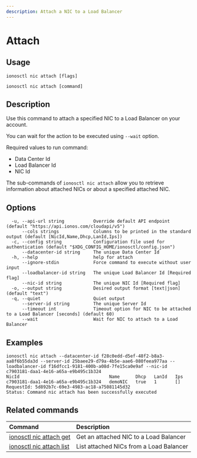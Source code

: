 ```yaml
---
description: Attach a NIC to a Load Balancer
---
```


# Attach

## Usage

```text
ionosctl nic attach [flags]
```

```text
ionosctl nic attach [command]
```

## Description

Use this command to attach a specified NIC to a Load Balancer on your account.

You can wait for the action to be executed using `--wait` option.

Required values to run command:

* Data Center Id
* Load Balancer Id
* NIC Id

The sub-commands of `ionosctl nic attach` allow you to retrieve information about attached NICs or about a specified attached NIC.

## Options

```text
  -u, --api-url string           Override default API endpoint (default "https://api.ionos.com/cloudapi/v5")
      --cols strings             Columns to be printed in the standard output (default [NicId,Name,Dhcp,LanId,Ips])
  -c, --config string            Configuration file used for authentication (default "$XDG_CONFIG_HOME/ionosctl/config.json")
      --datacenter-id string     The unique Data Center Id
  -h, --help                     help for attach
      --ignore-stdin             Force command to execute without user input
      --loadbalancer-id string   The unique Load Balancer Id [Required flag]
      --nic-id string            The unique NIC Id [Required flag]
  -o, --output string            Desired output format [text|json] (default "text")
  -q, --quiet                    Quiet output
      --server-id string         The unique Server Id
      --timeout int              Timeout option for NIC to be attached to a Load Balancer [seconds] (default 60)
      --wait                     Wait for NIC to attach to a Load Balancer
```

## Examples

```text
ionosctl nic attach --datacenter-id f28c0edd-d5ef-48f2-b8a3-aa8f6b55da3d --server-id 25baee29-d79a-4b5e-aae6-080feea977aa --loadbalancer-id f16dfcc1-9181-400b-a08d-7fe15ca0e9af --nic-id c7903181-daa1-4e16-a65a-e9b495c1b324 
NicId                                  Name      Dhcp   LanId   Ips
c7903181-daa1-4e16-a65a-e9b495c1b324   demoNIC   true   1       []
RequestId: 5d892b7c-69e3-4983-ac18-a75081145d32
Status: Command nic attach has been successfully executed
```

## Related commands

| Command | Description |
| :--- | :--- |
| [ionosctl nic attach get](get.md) | Get an attached NIC to a Load Balancer |
| [ionosctl nic attach list](list.md) | List attached NICs from a Load Balancer |

